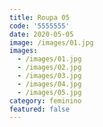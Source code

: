 ```yaml
---
title: Roupa 05
code: '5555555'
date: 2020-05-05
image: /images/01.jpg
images:
  - /images/01.jpg
  - /images/02.jpg
  - /images/03.jpg
  - /images/04.jpg
  - /images/05.jpg
category: feminino
featured: false
---
```

